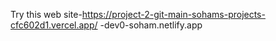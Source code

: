 Try this web site-https://project-2-git-main-sohams-projects-cfc602d1.vercel.app/
-dev0-soham.netlify.app
